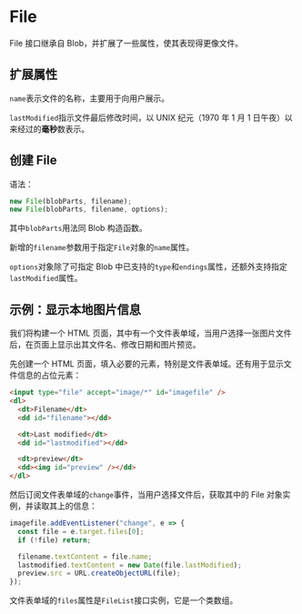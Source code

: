 # File

File 接口继承自 Blob，并扩展了一些属性，使其表现得更像文件。

## 扩展属性

`name`表示文件的名称，主要用于向用户展示。

`lastModified`指示文件最后修改时间，以 UNIX 纪元（1970 年 1 月 1 日午夜）以来经过的**毫秒**数表示。

## 创建 File

语法：

```javascript
new File(blobParts, filename);
new File(blobParts, filename, options);
```

其中`blobParts`用法同 Blob 构造函数。

新增的`filename`参数用于指定`File`对象的`name`属性。

`options`对象除了可指定 Blob 中已支持的`type`和`endings`属性，还额外支持指定`lastModified`属性。

## 示例：显示本地图片信息

我们将构建一个 HTML 页面，其中有一个文件表单域，当用户选择一张图片文件后，在页面上显示出其文件名、修改日期和图片预览。

先创建一个 HTML 页面，填入必要的元素，特别是文件表单域。还有用于显示文件信息的占位元素：

```html
<input type="file" accept="image/*" id="imagefile" />
<dl>
  <dt>Filename</dt>
  <dd id="filename"></dd>

  <dt>Last modified</dt>
  <dd id="lastmodified"></dd>

  <dt>preview</dt>
  <dd><img id="preview" /></dd>
</dl>
```

然后订阅文件表单域的`change`事件，当用户选择文件后，获取其中的 File 对象实例，并读取其上的信息：

```javascript
imagefile.addEventListener("change", e => {
  const file = e.target.files[0];
  if (!file) return;

  filename.textContent = file.name;
  lastmodified.textContent = new Date(file.lastModified);
  preview.src = URL.createObjectURL(file);
});
```

文件表单域的`files`属性是`FileList`接口实例，它是一个类数组。
